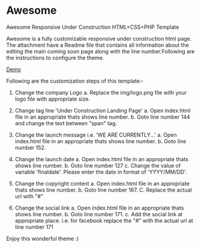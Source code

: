 # Awesome
Awesome Responsive Under Construction HTML+CSS+PHP Template

Awesome is a fully customizable responsive under construction html page. The attachment have a Readme file that contains all information about the editing the main coming soon page along with the line number.Following are the instructions to configure the theme.

<a href="http://www.sujeetkrsingh.com/demo/templates/awesome">Demo</a>

Following are the customization steps of this template:-

1. Change the company Logo
	a. Replace the img/logo.png file with your logo file with appropriate size.

2. Change tag line 'Under Construction Landing Page'
	a. Open index.html file in an appropriate thats shows line number.
	b. Goto line number 144 and change the text between "span" tag.
	
3. Change the launch message i.e. 'WE ARE CURRENTLY...'
	a. Open index.html file in an appropriate thats shows line number.
	b. Goto line number 152.
	
4. Change the launch date
	a. Open index.html file in an appropriate thats shows line number.
	b. Goto line number 127
	c. Change the value of variable 'finaldate'. Please enter the date in format of 'YYYY/MM/DD'.
	
5. Change the copyright content 
	a. Open index.html file in an appropriate thats shows line number.
	b. Goto line number 167.
	C. Replace the actual url with "#"
	
6. Change the social link
	a. Open index.html file in an appropriate thats shows line number.
	b. Goto line number 171.
	c. Add the social link at appropriate place. i.e. for facebook replace the "#" with the actual url at line number 171

Enjoy this wonderful theme :)

